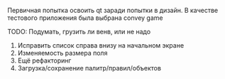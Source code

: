 Первичная попытка освоить qt заради попытки в дизайн. В качестве тестового приложения была выбрана convey game


TODO: Подумать, грузить ли венв, или не надо

1) Исправить список справа внизу на начальном экране
2) Изменяемость размера поля
3) Ещё рефакторинг
4) Загрузка/сохранение палитр/правил/объектов
